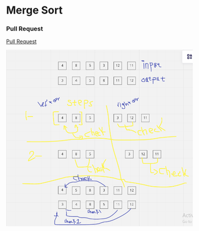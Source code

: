 # Merge Sort

### Pull Request
[Pull Request](https://github.com/oqlaalrefai/data-structures-and-algorithms/pull/34)


![merge sort](mergeSort.PNG)
